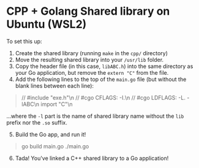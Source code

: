 # CPP + Golang Shared library on Ubuntu (WSL2)

To set this up:

1. Create the shared library (running `make` in the `cpp/` directory)
2. Move the resulting shared library into your `/usr/lib` folder.
3. Copy the header file (in this case, `libABC.h`) into the same directory as your Go application, but remove the `extern "C"` from the file.
4. Add the following lines to the top of the `main.go` file (but without the blank lines between each line):

> // #include "exe.h"\n
> // #cgo CFLAGS: -I.\n
> // #cgo LDFLAGS: -L.  -lABC\n
> import "C"\n

...where the `-l` part is the name of shared library name without the `lib` prefix nor the `.so` suffix.

5. Build the Go app, and run it!

> go build main.go
> ./main.go

6. Tada! You've linked a C++ shared library to a Go application!
